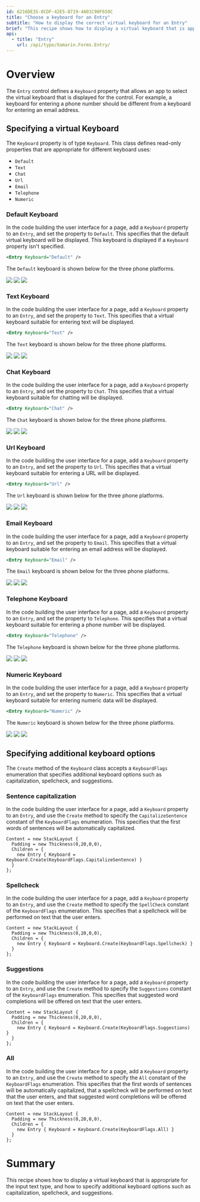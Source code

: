 ```yaml
---
id: 6216DE35-0CDF-42E5-8719-4A01C90F659C
title: "Choose a keyboard for an Entry"
subtitle: "How to display the correct virtual keyboard for an Entry"
brief: "This recipe shows how to display a virtual keyboard that is appropriate for the input text type, and how to specify additional keyboard options such as capitalization, spellcheck, and suggestions."
api:
  - title: "Entry" 
    url: /api/type/Xamarin.Forms.Entry/
---
```


# Overview

The `Entry` control defines a `Keyboard` property that allows an app to select the virtual keyboard that is displayed for the control. For example, a keyboard for entering a phone number should be different from a keyboard for entering an email address.

## Specifying a virtual Keyboard

The `Keyboard` property is of type `Keyboard`. This class defines read-only properties that are appropriate for different keyboard uses:

- `Default`
- `Text`
- `Chat`
- `Url`
- `Email`
- `Telephone`
- `Numeric`

### Default Keyboard

In the code building the user interface for a page, add a `Keyboard` property to an `Entry`, and set the property to `Default`. This specifies that the default virtual keyboard will be displayed. This keyboard is displayed if a `Keyboard` property isn't specified.

```xml
<Entry Keyboard="Default" />
```

The `Default` keyboard is shown below for the three phone platforms.

![](Images/default-winphone.png) ![](Images/default-ios.png) ![](Images/default-android.png)

### Text Keyboard

In the code building the user interface for a page, add a `Keyboard` property to an `Entry`, and set the property to `Text`. This specifies that a virtual keyboard suitable for entering text will be displayed.

```xml
<Entry Keyboard="Text" />
```

The `Text` keyboard is shown below for the three phone platforms.

![](Images/text-winphone.png) ![](Images/text-ios.png) ![](Images/text-android.png)

### Chat Keyboard

In the code building the user interface for a page, add a `Keyboard` property to an `Entry`, and set the property to `Chat`. This specifies that a virtual keyboard suitable for chatting will be displayed.

```xml
<Entry Keyboard="Chat" />
```

The `Chat` keyboard is shown below for the three phone platforms.

![](Images/chat-winphone.png) ![](Images/chat-ios.png) ![](Images/chat-android.png)

### Url Keyboard

In the code building the user interface for a page, add a `Keyboard` property to an `Entry`, and set the property to `Url`. This specifies that a virtual keyboard suitable for entering a URL will be displayed.

```xml
<Entry Keyboard="Url" />
```

The `Url` keyboard is shown below for the three phone platforms.

![](Images/url-winphone.png) ![](Images/url-ios.png) ![](Images/url-android.png)

### Email Keyboard

In the code building the user interface for a page, add a `Keyboard` property to an `Entry`, and set the property to `Email`. This specifies that a virtual keyboard suitable for entering an email address will be displayed.

```xml
<Entry Keyboard="Email" />
```

The `Email` keyboard is shown below for the three phone platforms.

![](Images/email-winphone.png) ![](Images/email-ios.png) ![](Images/email-android.png)

### Telephone Keyboard

In the code building the user interface for a page, add a `Keyboard` property to an `Entry`, and set the property to `Telephone`. This specifies that a virtual keyboard suitable for entering a phone number will be displayed.

```xml
<Entry Keyboard="Telephone" />
```

The `Telephone` keyboard is shown below for the three phone platforms.

![](Images/telephone-winphone.png) ![](Images/telephone-ios.png) ![](Images/telephone-android.png)

### Numeric Keyboard

In the code building the user interface for a page, add a `Keyboard` property to an `Entry`, and set the property to `Numeric`. This specifies that a virtual keyboard suitable for entering numeric data will be displayed.

```xml
<Entry Keyboard="Numeric" />
```

The `Numeric` keyboard is shown below for the three phone platforms.

![](Images/numeric-winphone.png) ![](Images/numeric-ios.png) ![](Images/numeric-android.png)

## Specifying additional keyboard options

The `Create` method of the `Keyboard` class accepts a `KeyboardFlags` enumeration that specifies additional keyboard options such as capitalization, spellcheck, and suggestions.

### Sentence capitalization

In the code building the user interface for a page, add a `Keyboard` property to an `Entry`, and use the `Create` method to specify the `CapitalizeSentence` constant of the `KeyboardFlags` enumeration. This specifies that the first words of sentences will be automatically capitalized.

```
Content = new StackLayout {
  Padding = new Thickness(0,20,0,0),
  Children = {
    new Entry { Keyboard = Keyboard.Create(KeyboardFlags.CapitalizeSentence) }
  }
};
```

### Spellcheck

In the code building the user interface for a page, add a `Keyboard` property to an `Entry`, and use the `Create` method to specify the `SpellCheck` constant of the `KeyboardFlags` enumeration. This specifies that a spellcheck will be performed on text that the user enters.

```
Content = new StackLayout {
  Padding = new Thickness(0,20,0,0),
  Children = {
    new Entry { Keyboard = Keyboard.Create(KeyboardFlags.Spellcheck) }
  }
};
```

### Suggestions

In the code building the user interface for a page, add a `Keyboard` property to an `Entry`, and use the `Create` method to specify the `Suggestions` constant of the `KeyboardFlags` enumeration. This specifies that suggested word completions will be offered on text that the user enters.

```
Content = new StackLayout {
  Padding = new Thickness(0,20,0,0),
  Children = {
    new Entry { Keyboard = Keyboard.Create(KeyboardFlags.Suggestions) }
  }
};
```

### All

In the code building the user interface for a page, add a `Keyboard` property to an `Entry`, and use the `Create` method to specify the `All` constant of the `KeyboardFlags` enumeration. This specifies that the first words of sentences will be automatically capitalized, that a spellcheck will be performed on text that the user enters, and that suggested word completions will be offered on text that the user enters.

```
Content = new StackLayout {
  Padding = new Thickness(0,20,0,0),
  Children = {
    new Entry { Keyboard = Keyboard.Create(KeyboardFlags.All) }
  }
};
```

# Summary

This recipe shows how to display a virtual keyboard that is appropriate for the input text type, and how to specify additional keyboard options such as capitalization, spellcheck, and suggestions.

